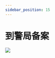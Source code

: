 ```yaml
---
sidebar_position: 15
---
```


# 到警局备案
<image src="sc-dialog/police" ratio="0.5" ribbon="Day 15" />
<dialog>
# Hello. How can I help you?
## My [backpack/n.] was [stolen/v.] on the bus just now.
My friend and I were [riding/v./2] bus number 13.
We [got on:get on/v.] the bus at North Railway Station.
## I put my backpack on the empty seat next to me.
When I looked up a few minutes later, the backpack was gone.
# What did you have in the backpack?
## My wallet, passport, camera and a light jacket.
# Please fill out these [forms/n./3].
## OK. Thank you.
</dialog>

